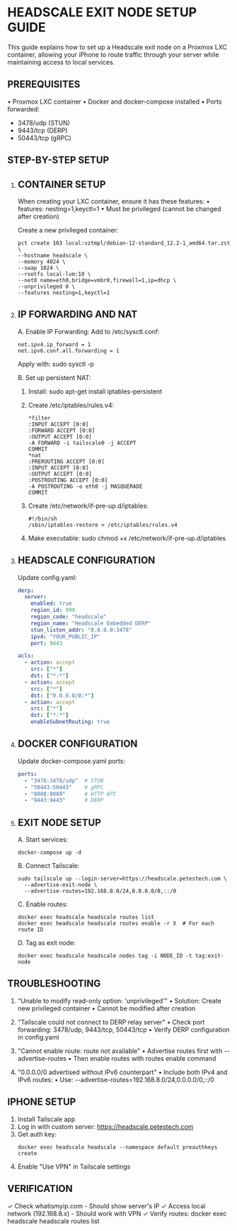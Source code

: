 HEADSCALE EXIT NODE SETUP GUIDE
==============================

This guide explains how to set up a Headscale exit node on a Proxmox LXC container, allowing your iPhone to route traffic through your server while maintaining access to local services.
 
PREREQUISITES
------------
• Proxmox LXC container
• Docker and docker-compose installed
• Ports forwarded: 
  - 3478/udp (STUN)
  - 9443/tcp (DERP)
  - 50443/tcp (gRPC)

STEP-BY-STEP SETUP
-----------------

1. CONTAINER SETUP
   -------------
   When creating your LXC container, ensure it has these features:
   • features: nesting=1,keyctl=1
   • Must be privileged (cannot be changed after creation)

   Create a new privileged container:
   ```
   pct create 103 local:vztmpl/debian-12-standard_12.2-1_amd64.tar.zst \
   --hostname headscale \
   --memory 4024 \
   --swap 1024 \
   --rootfs local-lvm:10 \
   --net0 name=eth0,bridge=vmbr0,firewall=1,ip=dhcp \
   --unprivileged 0 \
   --features nesting=1,keyctl=1
   ```

2. IP FORWARDING AND NAT
   -------------------
   A. Enable IP Forwarding:
      Add to /etc/sysctl.conf:
      ```
      net.ipv4.ip_forward = 1
      net.ipv6.conf.all.forwarding = 1
      ```
      Apply with: sudo sysctl -p

   B. Set up persistent NAT:
      1. Install: sudo apt-get install iptables-persistent
      
      2. Create /etc/iptables/rules.v4:
         ```
         *filter
         :INPUT ACCEPT [0:0]
         :FORWARD ACCEPT [0:0]
         :OUTPUT ACCEPT [0:0]
         -A FORWARD -i tailscale0 -j ACCEPT
         COMMIT
         *nat
         :PREROUTING ACCEPT [0:0]
         :INPUT ACCEPT [0:0]
         :OUTPUT ACCEPT [0:0]
         :POSTROUTING ACCEPT [0:0]
         -A POSTROUTING -o eth0 -j MASQUERADE
         COMMIT
         ```

      3. Create /etc/network/if-pre-up.d/iptables:
         ```
         #!/bin/sh
         /sbin/iptables-restore < /etc/iptables/rules.v4
         ```

      4. Make executable: sudo chmod +x /etc/network/if-pre-up.d/iptables

3. HEADSCALE CONFIGURATION
   ---------------------
   Update config.yaml:
   ```yaml
   derp:
     server:
       enabled: true
       region_id: 999
       region_code: "headscale"
       region_name: "Headscale Embedded DERP"
       stun_listen_addr: "0.0.0.0:3478"
       ipv4: "YOUR_PUBLIC_IP"
       port: 9443

   acls:
     - action: accept
       src: ["*"]
       dst: ["*:*"]
     - action: accept
       src: ["*"]
       dst: ["0.0.0.0/0:*"]
     - action: accept
       src: ["*"]
       dst: ["*:*"]
       enableSubnetRouting: true
   ```

4. DOCKER CONFIGURATION
   ------------------
   Update docker-compose.yaml ports:
   ```yaml
   ports:
     - "3478:3478/udp"  # STUN
     - "50443:50443"    # gRPC
     - "8080:8080"      # HTTP API
     - "9443:9443"      # DERP
   ```

5. EXIT NODE SETUP
   -------------
   A. Start services:
      ```
      docker-compose up -d
      ```

   B. Connect Tailscale:
      ```
      sudo tailscale up --login-server=https://headscale.petestech.com \
        --advertise-exit-node \
        --advertise-routes=192.168.8.0/24,0.0.0.0/0,::/0
      ```

   C. Enable routes:
      ```
      docker exec headscale headscale routes list
      docker exec headscale headscale routes enable -r X  # For each route ID
      ```

   D. Tag as exit node:
      ```
      docker exec headscale headscale nodes tag -i NODE_ID -t tag:exit-node
      ```

TROUBLESHOOTING
--------------
1. "Unable to modify read-only option: 'unprivileged'"
   • Solution: Create new privileged container
   • Cannot be modified after creation

2. "Tailscale could not connect to DERP relay server"
   • Check port forwarding: 3478/udp, 9443/tcp, 50443/tcp
   • Verify DERP configuration in config.yaml

3. "Cannot enable route: route not available"
   • Advertise routes first with --advertise-routes
   • Then enable routes with routes enable command

4. "0.0.0.0/0 advertised without IPv6 counterpart"
   • Include both IPv4 and IPv6 routes:
   • Use: --advertise-routes=192.168.8.0/24,0.0.0.0/0,::/0

IPHONE SETUP
-----------
1. Install Tailscale app
2. Log in with custom server: https://headscale.petestech.com
3. Get auth key:
   ```
   docker exec headscale headscale --namespace default preauthkeys create
   ```
4. Enable "Use VPN" in Tailscale settings

VERIFICATION
-----------
✓ Check whatismyip.com - Should show server's IP
✓ Access local network (192.168.8.x) - Should work with VPN
✓ Verify routes: docker exec headscale headscale routes list

